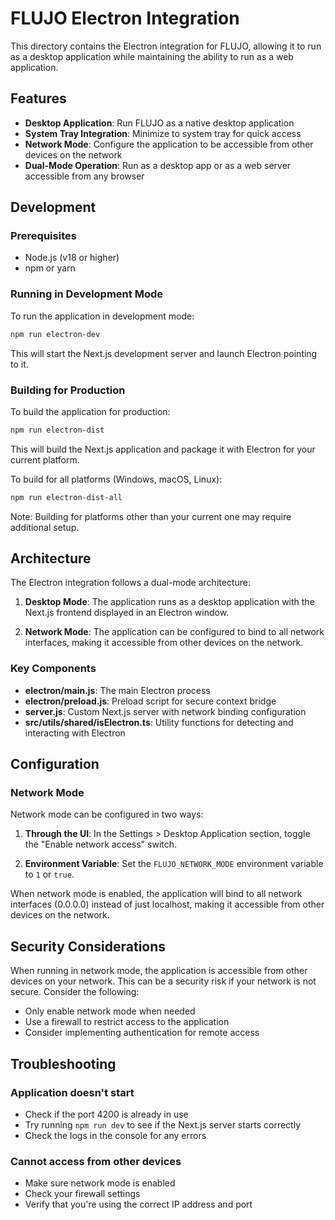 # FLUJO Electron Integration

This directory contains the Electron integration for FLUJO, allowing it to run as a desktop application while maintaining the ability to run as a web application.

## Features

- **Desktop Application**: Run FLUJO as a native desktop application
- **System Tray Integration**: Minimize to system tray for quick access
- **Network Mode**: Configure the application to be accessible from other devices on the network
- **Dual-Mode Operation**: Run as a desktop app or as a web server accessible from any browser

## Development

### Prerequisites

- Node.js (v18 or higher)
- npm or yarn

### Running in Development Mode

To run the application in development mode:

```bash
npm run electron-dev
```

This will start the Next.js development server and launch Electron pointing to it.

### Building for Production

To build the application for production:

```bash
npm run electron-dist
```

This will build the Next.js application and package it with Electron for your current platform.

To build for all platforms (Windows, macOS, Linux):

```bash
npm run electron-dist-all
```

Note: Building for platforms other than your current one may require additional setup.

## Architecture

The Electron integration follows a dual-mode architecture:

1. **Desktop Mode**: The application runs as a desktop application with the Next.js frontend displayed in an Electron window.

2. **Network Mode**: The application can be configured to bind to all network interfaces, making it accessible from other devices on the network.

### Key Components

- **electron/main.js**: The main Electron process
- **electron/preload.js**: Preload script for secure context bridge
- **server.js**: Custom Next.js server with network binding configuration
- **src/utils/shared/isElectron.ts**: Utility functions for detecting and interacting with Electron

## Configuration

### Network Mode

Network mode can be configured in two ways:

1. **Through the UI**: In the Settings > Desktop Application section, toggle the "Enable network access" switch.

2. **Environment Variable**: Set the `FLUJO_NETWORK_MODE` environment variable to `1` or `true`.

When network mode is enabled, the application will bind to all network interfaces (0.0.0.0) instead of just localhost, making it accessible from other devices on the network.

## Security Considerations

When running in network mode, the application is accessible from other devices on your network. This can be a security risk if your network is not secure. Consider the following:

- Only enable network mode when needed
- Use a firewall to restrict access to the application
- Consider implementing authentication for remote access

## Troubleshooting

### Application doesn't start

- Check if the port 4200 is already in use
- Try running `npm run dev` to see if the Next.js server starts correctly
- Check the logs in the console for any errors

### Cannot access from other devices

- Make sure network mode is enabled
- Check your firewall settings
- Verify that you're using the correct IP address and port
